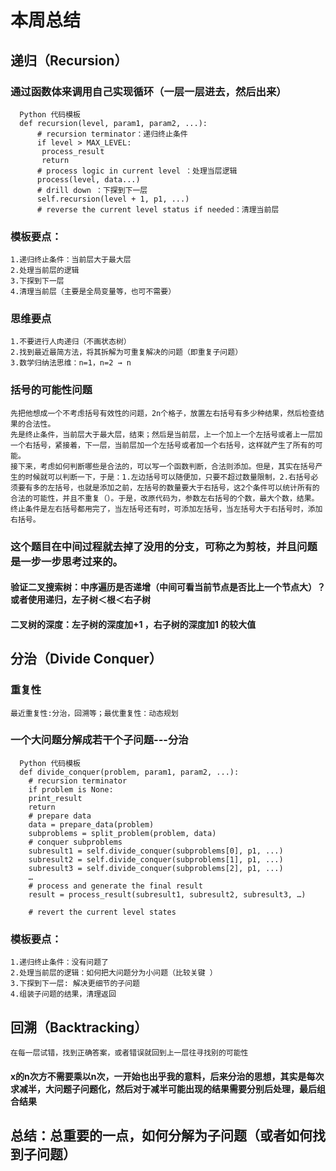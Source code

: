# 本周总结
## 递归（Recursion） 
###   通过函数体来调用自己实现循环（一层一层进去，然后出来）
      Python 代码模板
      def recursion(level, param1, param2, ...): 
          # recursion terminator：递归终止条件
          if level > MAX_LEVEL: 
           process_result 
           return 
          # process logic in current level ：处理当层逻辑
          process(level, data...) 
          # drill down ：下探到下一层
          self.recursion(level + 1, p1, ...) 
          # reverse the current level status if needed：清理当前层
### 模板要点：
    1.递归终止条件：当前层大于最大层
    2.处理当前层的逻辑
    3.下探到下一层
    4.清理当前层（主要是全局变量等，也可不需要）
### 思维要点
    1.不要进行人肉递归（不画状态树）
    2.找到最近最简方法，将其拆解为可重复解决的问题（即重复子问题）
    3.数学归纳法思维：n=1，n=2 → n
### 括号的可能性问题
    先把他想成一个不考虑括号有效性的问题，2n个格子，放置左右括号有多少种结果，然后检查结果的合法性。
    先是终止条件，当前层大于最大层，结束；然后是当前层，上一个加上一个左括号或者上一层加一个右括号，紧接着，下一层，当前层加一个左括号或者加一个右括号，这样就产生了所有的可能。
    接下来，考虑如何判断哪些是合法的，可以写一个函数判断，合法则添加。但是，其实在括号产生的时候就可以判断一下，于是：1.左边括号可以随便加，只要不超过数量限制，2.右括号必须要有多的左括号，也就是添加之前，左括号的数量要大于右括号，这2个条件可以统计所有的合法的可能性，并且不重复（）。于是，改原代码为，参数左右括号的个数，最大个数，结果。终止条件是左右括号都用完了，当左括号还有时，可添加左括号，当左括号大于右括号时，添加右括号。
### 这个题目在中间过程就去掉了没用的分支，可称之为剪枝，并且问题是一步一步思考过来的。

#### 验证二叉搜索树：中序遍历是否递增（中间可看当前节点是否比上一个节点大）？或者使用递归，左子树＜根＜右子树
#### 二叉树的深度：左子树的深度加+1 ，右子树的深度加1  的较大值
   
      
## 分治（Divide Conquer）
### 重复性
    最近重复性:分治，回溯等；最优重复性：动态规划
### 一个大问题分解成若干个子问题---分治
      Python 代码模板
      def divide_conquer(problem, param1, param2, ...): 
        # recursion terminator 
        if problem is None: 
        print_result 
        return 
        # prepare data 
        data = prepare_data(problem) 
        subproblems = split_problem(problem, data) 
        # conquer subproblems 
        subresult1 = self.divide_conquer(subproblems[0], p1, ...) 
        subresult2 = self.divide_conquer(subproblems[1], p1, ...) 
        subresult3 = self.divide_conquer(subproblems[2], p1, ...) 
        …
        # process and generate the final result 
        result = process_result(subresult1, subresult2, subresult3, …)

        # revert the current level states
 ### 模板要点：
    1.递归终止条件：没有问题了
    2.处理当前层的逻辑：如何把大问题分为小问题（比较关键 ）
    3.下探到下一层: 解决更细节的子问题
    4.组装子问题的结果，清理返回
    
## 回溯（Backtracking）
    在每一层试错，找到正确答案，或者错误就回到上一层往寻找别的可能性
#### x的n次方不需要乘以n次，一开始也出乎我的意料，后来分治的思想，其实是每次求减半，大问题子问题化，然后对于减半可能出现的结果需要分别后处理，最后组合结果
      
## 总结：总重要的一点，如何分解为子问题（或者如何找到子问题）

